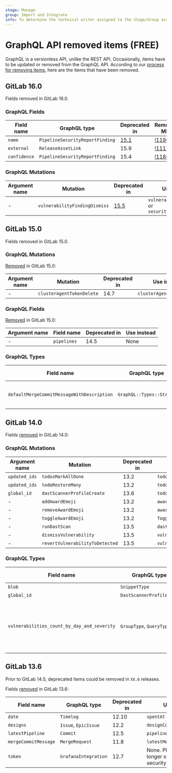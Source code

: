 ```yaml
---
stage: Manage
group: Import and Integrate
info: To determine the technical writer assigned to the Stage/Group associated with this page, see https://about.gitlab.com/handbook/product/ux/technical-writing/#assignments
---
```


# GraphQL API removed items **(FREE)**

GraphQL is a versionless API, unlike the REST API.
Occasionally, items have to be updated or removed from the GraphQL API.
According to our [process for removing items](index.md#deprecation-and-removal-process), here are the items that have been removed.

## GitLab 16.0

Fields removed in GitLab 16.0.

### GraphQL Fields

| Field name | GraphQL type | Deprecated in | Removal MR | Use instead |
|---|---|---|---|---|
| `name` | `PipelineSecurityReportFinding` | [15.1](https://gitlab.com/gitlab-org/gitlab/-/merge_requests/89571) | [!119055](https://gitlab.com/gitlab-org/gitlab/-/merge_requests/119055) | `title` |
| `external` | `ReleaseAssetLink` | 15.9 | [!111750](https://gitlab.com/gitlab-org/gitlab/-/merge_requests/111750) | None |
| `confidence` | `PipelineSecurityReportFinding` | 15.4 | [!118617](https://gitlab.com/gitlab-org/gitlab/-/merge_requests/118617) | None |

### GraphQL Mutations

| Argument name        | Mutation                 | Deprecated in | Use instead                |
| -------------------- | --------------------     | ------------- | -------------------------- |
| -                    | `vulnerabilityFindingDismiss` | [15.5](https://gitlab.com/gitlab-org/gitlab/-/merge_requests/99170) | `vulnerabilityDismiss` or `securityFindingDismiss` |

## GitLab 15.0

Fields removed in GitLab 15.0.

### GraphQL Mutations

[Removed](https://gitlab.com/gitlab-org/gitlab/-/merge_requests/85382) in GitLab 15.0:

| Argument name        | Mutation                 | Deprecated in | Use instead                |
| -------------------- | --------------------     | ------------- | -------------------------- |
| -                    | `clusterAgentTokenDelete`| 14.7          | `clusterAgentTokenRevoke`  |

### GraphQL Fields

[Removed](https://gitlab.com/gitlab-org/gitlab/-/issues/342882) in GitLab 15.0:

| Argument name        | Field name          | Deprecated in | Use instead                |
| -------------------- | --------------------| ------------- | -------------------------- |
| -                    | `pipelines`         | 14.5          | None                       |

### GraphQL Types

| Field name                                 | GraphQL type             | Deprecated in | Use instead                                                                        |
| ------------------------------------------ | ------------------------ | ------------- | ---------------------------------------------------------------------------------- |
| `defaultMergeCommitMessageWithDescription` | `GraphQL::Types::String` | 14.5          | None. Define a [merge commit template](../../user/project/merge_requests/commit_templates.md) in your project and use `defaultMergeCommitMessage`. |

## GitLab 14.0

Fields [removed](https://gitlab.com/gitlab-org/gitlab/-/merge_requests/63293) in GitLab 14.0:

### GraphQL Mutations

| Argument name        | Mutation                 | Deprecated in | Use instead                |
| -------------------- | --------------------     | ------------- | -------------------------- |
| `updated_ids`        | `todosMarkAllDone`       | 13.2          | `todos`                    |
| `updated_ids`        | `todoRestoreMany`        | 13.2          | `todos`                    |
| `global_id`          | `dastScannerProfileCreate`| 13.6          | `todos`                    |
| -                    | `addAwardEmoji`          | 13.2          | `awardEmojiAdd`            |
| -                    | `removeAwardEmoji`       | 13.2          | `awardEmojiRemove`         |
| -                    | `toggleAwardEmoji`       | 13.2          | `ToggleAwardEmoji`         |
| -                    | `runDastScan`            | 13.5          | `dastOnDemandScanCreate`   |
| -                    | `dismissVulnerability`   | 13.5          | `vulnerabilityDismiss`     |
| -                    | `revertVulnerabilityToDetected`   | 13.5          | `vulnerabilityRevertToDetected`     |

### GraphQL Types

| Field name           | GraphQL type             | Deprecated in | Use instead                |
| -------------------- | --------------------     | ------------- | -------------------------- |
| `blob`               | `SnippetType`            | 13.3          | `blobs`                    |
| `global_id`          | `DastScannerProfileType` | 13.6          | `blobs`                    |
| `vulnerabilities_count_by_day_and_severity` | `GroupType`, `QueryType` | 13.3          | None. Plaintext tokens no longer supported for security reasons. |

## GitLab 13.6

Prior to GitLab 14.0, deprecated items could be removed in `XX.6` releases.

Fields [removed](https://gitlab.com/gitlab-org/gitlab/-/merge_requests/44866) in GitLab 13.6:

| Field name           | GraphQL type             | Deprecated in | Use instead                |
|----------------------|--------------------------|---------------|----------------------------|
| `date`               | `Timelog`                | 12.10         | `spentAt`                  |
| `designs`            | `Issue`, `EpicIssue`     | 12.2          | `designCollection`         |
| `latestPipeline`     | `Commit`                 | 12.5          | `pipelines`                |
| `mergeCommitMessage` | `MergeRequest`           | 11.8          | `latestMergeCommitMessage` |
| `token`              | `GrafanaIntegration`     | 12.7          | None. Plaintext tokens no longer supported for security reasons. |
